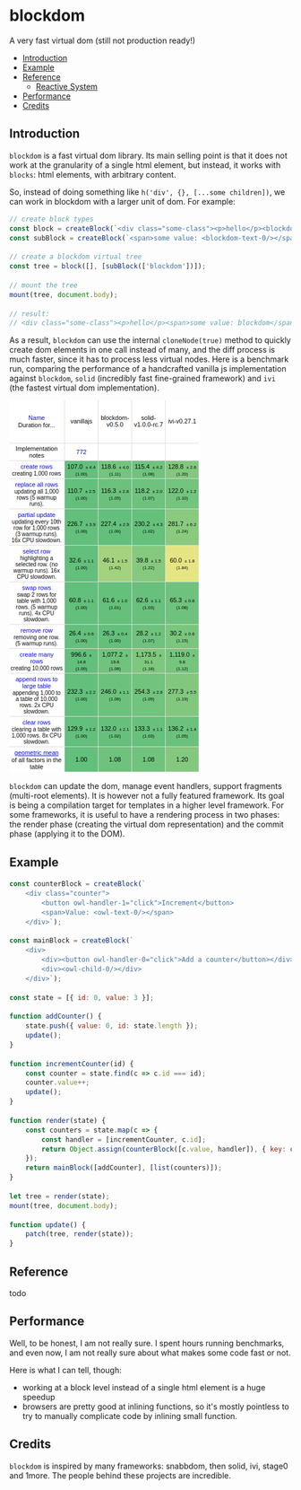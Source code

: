 # blockdom

A very fast virtual dom (still not production ready!)

- [Introduction](#introduction)
- [Example](#example)
- [Reference](#reference)
  - [Reactive System](#reactive-system)
- [Performance](#performance)
- [Credits](#credits)

## Introduction

`blockdom` is a fast virtual dom library. Its main selling point is
that it does not work at the granularity of a single html element, but instead,
it works with `blocks`: html elements, with arbitrary content.

So, instead of doing something like `h('div', {}, [...some children])`, we can
work in blockdom with a larger unit of dom. For example:

```js
// create block types
const block = createBlock(`<div class="some-class"><p>hello</p><blockdom-child-0/></div>`);
const subBlock = createBlock(`<span>some value: <blockdom-text-0/></span>`);

// create a blockdom virtual tree
const tree = block([], [subBlock(['blockdom'])]);

// mount the tree
mount(tree, document.body);

// result: 
// <div class="some-class"><p>hello</p><span>some value: blockdom</span></div>
```

As a result, `blockdom` can use the internal `cloneNode(true)` method to quickly
create dom elements in one call instead of many, and the diff process is much
faster, since it has to process less virtual nodes. Here is a benchmark run,
comparing the performance of a handcrafted vanilla js implementation against 
`blockdom`, `solid` (incredibly fast fine-grained framework) and `ivi` (the fastest
virtual dom implementation).

![Benchmark](benchmark.png "Benchmark")

`blockdom` can update the dom, manage event handlers, support fragments (multi-root elements).
It is however not a fully featured framework.  Its goal is being a compilation target
for templates in a higher level framework. For some frameworks, it is useful to
have a rendering process in two phases: the render phase (creating the virtual
dom representation) and the commit phase (applying it to the DOM). 

## Example

```js
const counterBlock = createBlock(`
    <div class="counter">
        <button owl-handler-1="click">Increment</button>
        <span>Value: <owl-text-0/></span>
    </div>`);

const mainBlock = createBlock(`
    <div>
        <div><button owl-handler-0="click">Add a counter</button></div>
        <div><owl-child-0/></div>
    </div>`);

const state = [{ id: 0, value: 3 }];

function addCounter() {
    state.push({ value: 0, id: state.length });
    update();
}

function incrementCounter(id) {
    const counter = state.find(c => c.id === id);
    counter.value++;
    update();
}

function render(state) {
    const counters = state.map(c => {
        const handler = [incrementCounter, c.id];
        return Object.assign(counterBlock([c.value, handler]), { key: c.id });
    });
    return mainBlock([addCounter], [list(counters)]);
}

let tree = render(state);
mount(tree, document.body);

function update() {
    patch(tree, render(state));
}
```

## Reference

todo

## Performance

Well, to be honest, I am not really sure. I spent hours running benchmarks, and
even now, I am not really sure about what makes some code fast or not.

Here is what I can tell, though:

- working at a block level instead of a single html element is a huge speedup
- browsers are pretty good at inlining functions, so it's mostly pointless to
  try to manually complicate code by inlining small function.

## Credits

`blockdom` is inspired by many frameworks: snabbdom, then solid, ivi, stage0 and
1more.  The people behind these projects are incredible.